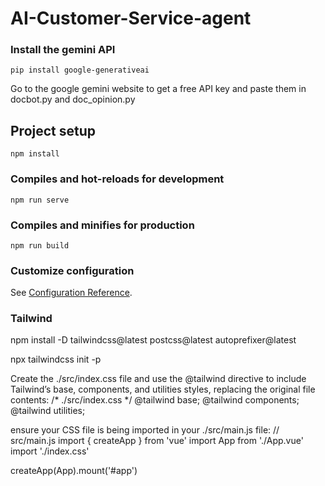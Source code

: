 # AI-Customer-Service-agent

### Install the gemini API
```
pip install google-generativeai
```

Go to the google gemini website to get a free API key and paste them in docbot.py and doc_opinion.py

## Project setup
```
npm install
```

### Compiles and hot-reloads for development
```
npm run serve
```

### Compiles and minifies for production
```
npm run build
```

### Customize configuration
See [Configuration Reference](https://cli.vuejs.org/config/).

### Tailwind
npm install -D tailwindcss@latest postcss@latest autoprefixer@latest

npx tailwindcss init -p

Create the ./src/index.css file and use the @tailwind directive to include Tailwind’s base, components, and utilities styles, replacing the original file contents:
/* ./src/index.css */
@tailwind base;
@tailwind components;
@tailwind utilities;

ensure your CSS file is being imported in your ./src/main.js file:
// src/main.js
import { createApp } from 'vue'
import App from './App.vue'
import './index.css'

createApp(App).mount('#app')


